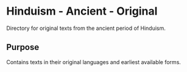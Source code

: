 # Hinduism - Ancient - Original

Directory for original texts from the ancient period of Hinduism.

## Purpose
Contains texts in their original languages and earliest available forms.
